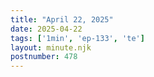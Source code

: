 ```yaml
---
title: "April 22, 2025"
date: 2025-04-22
tags: ['1min', 'ep-133', 'te']
layout: minute.njk
postnumber: 478
---
```

